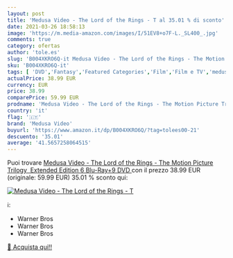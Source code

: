 ```yaml
---
layout: post
title: 'Medusa Video - The Lord of the Rings - T al 35.01 % di sconto'
date: 2021-03-26 18:58:13
image: 'https://m.media-amazon.com/images/I/51EV8+o7F-L._SL400_.jpg'
comments: true
category: ofertas
author: 'tole.es'
slug: 'B004XKRO6Q-it Medusa Video - The Lord of the Rings - The Motion Picture...'
sku: 'B004XKRO6Q-it'
tags: [ 'DVD','Fantasy','Featured Categories','Film','Film e TV','medusa video', ]
actualPrice: 38.99 EUR
currency: EUR
price: 38.99
comparePrice: 59.99 EUR
prodname: 'Medusa Video - The Lord of the Rings - The Motion Picture Trilogy  Extended Edition  6 Blu-Ray+9 DVD '
country: 'it'
flag: '🇮🇹'
brand: 'Medusa Video'
buyurl: 'https://www.amazon.it/dp/B004XKRO6Q/?tag=tolees00-21'
descuento: '35.01'
average: '41.5657258064515'
---
```


Puoi trovare [Medusa Video - The Lord of the Rings - The Motion Picture Trilogy  Extended Edition  6 Blu-Ray+9 DVD ](https://www.amazon.it/dp/B004XKRO6Q/?tag=tolees00-21) con il prezzo 38.99 EUR (originale: 59.99 EUR) 35.01 % sconto qui:

[![Medusa Video - The Lord of the Rings - T](https://m.media-amazon.com/images/I/51EV8+o7F-L._SL400_.jpg)](https://www.amazon.it/dp/B004XKRO6Q/?tag=tolees00-21)

ℹ️:

- Warner Bros
- Warner Bros
- Warner Bros

[🛒 Acquista qui!!](https://www.amazon.it/dp/B004XKRO6Q/?tag=tolees00-21)
